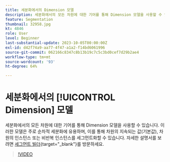 ```yaml
---
title: 세분화에서의 Dimension 모델
description: 세분화에서의 모든 차원에 대한 기어를 통해 Dimension 모델을 사용할 수 있습니다. 이 모델은 주로 순차적 세분화에 유용하며, 이를 통해 차원의 지속되는 값(기본값), 차원의 인스턴스 또는 비반복 인스턴스를 세그먼트화할 수 있습니다.
feature: Segmentation
thumbnail: 32958.jpg
kt: 4846
role: User
level: Beginner
last-substantial-update: 2023-10-05T00:00:00Z
exl-id: d42f74a9-aa77-4f47-a1a2-f14bd6061996
source-git-commit: 062166c8347c8b13b19c7c5c3bd0cef7d29b2ae4
workflow-type: tm+mt
source-wordcount: '93'
ht-degree: 64%

---
```


# 세분화에서의 [!UICONTROL Dimension] 모델

세분화에서의 모든 차원에 대한 기어를 통해 Dimension 모델을 사용할 수 있습니다. 이러한 모델은 주로 순차적 세분화에 유용하며, 이를 통해 차원의 지속되는 값(기본값), 차원의 인스턴스 또는 비반복 인스턴스를 세그먼트화할 수 있습니다. 자세한 설명서를 보려면 [세그먼트 빌더](https://experienceleague.adobe.com/docs/analytics/components/segmentation/segmentation-workflow/seg-build.html){target="_blank"}를 방문하세요.

>[!VIDEO](https://video.tv.adobe.com/v/32958/?quality=12&learn=on)
